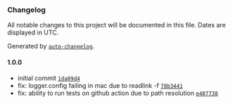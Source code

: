 ### Changelog

All notable changes to this project will be documented in this file. Dates are displayed in UTC.

Generated by [`auto-changelog`](https://github.com/CookPete/auto-changelog).

#### 1.0.0

- initial commit [`1da09d4`](https://github.com/simplyhexagonal/logger-cli/commit/1da09d4d350541b19faf2bbaed24ef95313646c3)
- fix: logger.config failing in mac due to readlink -f [`78b3441`](https://github.com/simplyhexagonal/logger-cli/commit/78b34412e3bd0f96e8b641d1f05e5960b010c862)
- fix: ability to run tests on github action due to path resolution [`e407738`](https://github.com/simplyhexagonal/logger-cli/commit/e407738366fec5b678dbc1de87f0bb3b22e91101)
